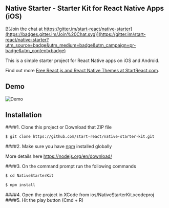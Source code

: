 ## Native Starter - Starter Kit for React Native Apps (iOS)

[![Join the chat at https://gitter.im/start-react/native-starter](https://badges.gitter.im/Join%20Chat.svg)](https://gitter.im/start-react/native-starter?utm_source=badge&utm_medium=badge&utm_campaign=pr-badge&utm_content=badge)

This is a simple starter project for React Native apps on iOS and Android.

Find out more [Free React.js and React Native Themes at StartReact.com](http://www.startreact.com/).

## Demo

![Demo](/Screenshots/demo.gif "Login Screen")



## Installation
####1. Clone this project or Download that ZIP file

```sh
$ git clone https://github.com/start-react/native-starter-kit.git
```

####2.  Make sure you have [npm](https://www.npmjs.org/) installed globally

More details here
https://nodejs.org/en/download/ 

####3. On the command prompt run the following commands

```sh
$ cd NativeStarterKit
```
```sh
$ npm install 
```

####4. Open the project in XCode from ios/NativeStarterKit.xcodeproj
####5. Hit the play button (Cmd + R)

